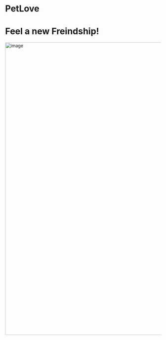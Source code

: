 # PetLove

<h1>Feel a new Freindship!</h1>

<img width="943" alt="image" src="https://github.com/SkyRaH05/PetLove/assets/118686623/9c06325b-d458-4c3e-a224-d918edd81802">
